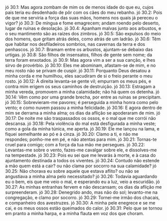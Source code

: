 jó 30.1: Mas agora zombam de mim os de menos idade do que eu, cujos pais teria eu desdenhado de pôr com os cães do meu rebanho.
jó 30.2: Pois de que me serviria a força das suas mãos, homens nos quais já pereceu o vigor?
jó 30.3: De míngua e fome emagrecem; andam roendo pelo deserto, lugar de ruínas e desolação.
jó 30.4: Apanham malvas junto aos arbustos, e o seu mantimento são as raízes dos zimbros.
jó 30.5: São expulsos do meio dos homens, que gritam atrás deles, como atrás de um ladrão.
jó 30.6: Têm que habitar nos desfiladeiros sombrios, nas cavernas da terra e dos penhascos.
jó 30.7: Bramam entre os arbustos, ajuntam-se debaixo das urtigas.
jó 30.8: São filhos de insensatos, filhos de gente sem nome; da terra foram enxotados.
jó 30.9: Mas agora vim a ser a sua canção, e lhes sirvo de provérbio.
jó 30.10: Eles me abominam, afastam-se de mim, e no meu rosto não se privam de cuspir.
jó 30.11: Porquanto Deus desatou a minha corda e me humilhou, eles sacudiram de si o freio perante o meu rosto.
jó 30.12: À direita levanta-se gente vil; empurram os meus pés, e contra mim erigem os seus caminhos de destruição.
jó 30.13: Estragam a minha vereda, promovem a minha calamidade; não há quem os detenha.
jó 30.14: Vêm como por uma grande brecha, por entre as ruínas se precipitam.
jó 30.15: Sobrevieram-me pavores; é perseguida a minha honra como pelo vento; e como nuvem passou a minha felicidade.
jó 30.16: E agora dentro de mim se derrama a minha alma; os dias da aflição se apoderaram de mim.
jó 30.17: De noite me são traspassados os ossos, e o mal que me corrói não descansa.
jó 30.18: Pela violência do mal está desfigurada a minha veste; como a gola da minha túnica, me aperta.
jó 30.19: Ele me lançou na lama, e fiquei semelhante ao pó e à cinza.
jó 30.20: Clamo a ti, e não me respondes; ponho-me em pé, e não atentas para mim.
jó 30.21: Tornas-te cruel para comigo; com a força da tua mão me persegues.
jó 30.22: Levantas-me sobre o vento, fazes-me cavalgar sobre ele, e dissolves-me na tempestade.
jó 30.23: Pois eu sei que me levarás à morte, e à casa do ajuntamento destinada a todos os viventes.
jó 30.24: Contudo não estende a mão quem está a cair? ou não clama por socorro na sua calamidade?
jó 30.25: Não chorava eu sobre aquele que estava aflito? ou não se angustiava a minha alma pelo necessitado?
jó 30.26: Todavia aguardando eu o bem, eis que me veio o mal, e esperando eu a luz, veio a escuridão.
jó 30.27: As minhas entranhas fervem e não descansam; os dias da aflição me surpreenderam.
jó 30.28: Denegrido ando, mas não do sol; levanto-me na congregação, e clamo por socorro.
jó 30.29: Tornei-me irmão dos chacais, e companheiro dos avestruzes.
jó 30.30: A minha pele enegrece e se me cai, e os meus ossos estão queimados do calor.
jó 30.31: Pelo que se tornou em pranto a minha harpa, e a minha flauta em voz dos que choram.
